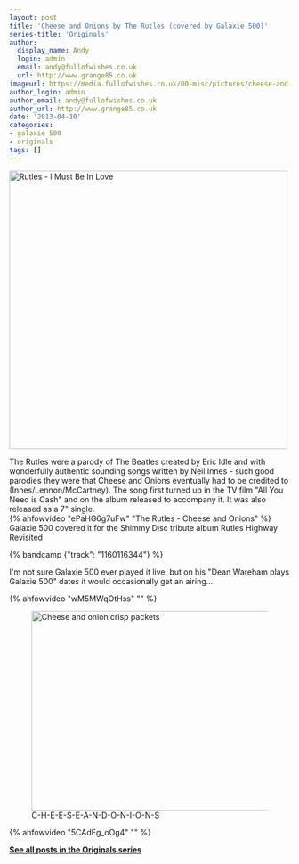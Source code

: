 ```yaml
---
layout: post
title: 'Cheese and Onions by The Rutles (covered by Galaxie 500)'
series-title: 'Originals'
author:
  display_name: Andy
  login: admin
  email: andy@fullofwishes.co.uk
  url: http://www.grange85.co.uk
imageurl: https://media.fullofwishes.co.uk/00-misc/pictures/cheese-and-onion-crisps.jpg
author_login: admin
author_email: andy@fullofwishes.co.uk
author_url: http://www.grange85.co.uk
date: '2013-04-10'
categories:
- galaxie 500
- originals
tags: []
---
```

<p><a href="http://www.flickr.com/photos/93794413@N00/6759333055/" title="Rutles - I Must Be In Love by The Downstairs Lounge, on Flickr"><img class="aligncenter" src="https://farm8.staticflickr.com/7164/6759333055_c2b429f697.jpg" width="500" height="500" alt="Rutles - I Must Be In Love"></a></p>
<p>The Rutles were a parody of The Beatles created by Eric Idle and with wonderfully authentic sounding songs written by Neil Innes - such good parodies they were that Cheese and Onions eventually had to be credited to (Innes/Lennon/McCartney). The song first turned up in the TV film "All You Need is Cash" and on the album released to accompany it. It was also released as a 7" single.<br />
{% ahfowvideo "ePaHG6g7uFw" "The Rutles - Cheese and Onions" %}
<a id="more"></a><a id="more-3907"></a><br />
Galaxie 500 covered it for the Shimmy Disc tribute album Rutles Highway Revisited<br />
</p>
{% bandcamp {"track": "1160116344"} %}
<p>I'm not sure Galaxie 500 ever played it live, but on his "Dean Wareham plays Galaxie 500" dates it would occasionally get an airing...<br />

{% ahfowvideo "wM5MWqOtHss" "" %}

<p><figure class="caption aligncenter"><img src="https://media.fullofwishes.co.uk/00-misc/pictures/cheese-and-onion-crisps.jpg" width="550" height="358" alt="Cheese and onion crisp packets" class /><figcaption class="caption-text"> C-H-E-E-S-E-A-N-D-O-N-I-O-N-S</figcaption></figure>
{% ahfowvideo "5CAdEg_oOg4" "" %}
<p><strong><a href="/category/originals/" title="List: Originals">See all posts in the Originals series</a></strong></p>

